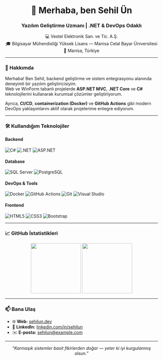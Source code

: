 <!-- PROFIL README - Sehil Ün -->
<h1 align="center">👋 Merhaba, ben Sehil Ün</h1>
<h3 align="center">Yazılım Geliştirme Uzmanı | .NET & DevOps Odaklı</h3>

<p align="center">
  💻 Vestel Elektronik San. ve Tic. A.Ş.<br>
  🎓 Bilgisayar Mühendisliği Yüksek Lisans — Manisa Celal Bayar Üniversitesi<br>
  📍 Manisa, Türkiye
</p>

---

### 🚀 Hakkımda
Merhaba! Ben Sehil, backend geliştirme ve sistem entegrasyonu alanında deneyimli bir yazılım geliştiricisiyim.  
Web ve WinForm tabanlı projelerde **ASP.NET MVC**, **.NET Core** ve **C#** teknolojilerini kullanarak kurumsal çözümler geliştiriyorum.  

Ayrıca, **CI/CD**, **containerization (Docker)** ve **GitHub Actions** gibi modern DevOps yaklaşımlarını aktif olarak projelerime entegre ediyorum.

---

### 🛠️ Kullandığım Teknolojiler

#### Backend
![C#](https://img.shields.io/badge/-C%23-239120?style=flat-square&logo=c-sharp&logoColor=white)
![.NET](https://img.shields.io/badge/-.NET-512BD4?style=flat-square&logo=dotnet&logoColor=white)
![ASP.NET](https://img.shields.io/badge/-ASP.NET_Core-5C2D91?style=flat-square&logo=dotnet&logoColor=white)

#### Database
![SQL Server](https://img.shields.io/badge/-SQL%20Server-CC2927?style=flat-square&logo=microsoftsqlserver&logoColor=white)
![PostgreSQL](https://img.shields.io/badge/-PostgreSQL-336791?style=flat-square&logo=postgresql&logoColor=white)

#### DevOps & Tools
![Docker](https://img.shields.io/badge/-Docker-2496ED?style=flat-square&logo=docker&logoColor=white)
![GitHub Actions](https://img.shields.io/badge/-GitHub%20Actions-2088FF?style=flat-square&logo=githubactions&logoColor=white)
![Git](https://img.shields.io/badge/-Git-F05032?style=flat-square&logo=git&logoColor=white)
![Visual Studio](https://img.shields.io/badge/-Visual%20Studio-5C2D91?style=flat-square&logo=visualstudio&logoColor=white)

#### Frontend
![HTML5](https://img.shields.io/badge/-HTML5-E34F26?style=flat-square&logo=html5&logoColor=white)
![CSS3](https://img.shields.io/badge/-CSS3-1572B6?style=flat-square&logo=css3&logoColor=white)
![Bootstrap](https://img.shields.io/badge/-Bootstrap-7952B3?style=flat-square&logo=bootstrap&logoColor=white)

---

### 📈 GitHub İstatistikleri

<p align="center">
  <img src="https://github-readme-stats.vercel.app/api?username=SehilUN&show_icons=true&theme=tokyonight" height="165">
  <img src="https://github-readme-stats.vercel.app/api/top-langs/?username=SehilUN&layout=compact&theme=tokyonight" height="165">
</p>

---

### 📫 Bana Ulaş
- 🌐 **Web:** [sehilun.dev](https://sehilun.dev)  
- 💼 **LinkedIn:** [linkedin.com/in/sehilun](https://www.linkedin.com/in/sehilun)  
- ✉️ **E-posta:** sehilun@example.com  

---

<p align="center">
  <i>“Karmaşık sistemler basit fikirlerden doğar — yeter ki iyi kurgulanmış olsun.”</i>
</p>


<!--
**SehilUN/SehilUN** is a ✨ _special_ ✨ repository because its `README.md` (this file) appears on your GitHub profile.

Here are some ideas to get you started:

- 🔭 I’m currently working on ...
- 🌱 I’m currently learning ...
- 👯 I’m looking to collaborate on ...
- 🤔 I’m looking for help with ...
- 💬 Ask me about ...
- 📫 How to reach me: ...
- 😄 Pronouns: ...
- ⚡ Fun fact: ...
-->

